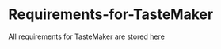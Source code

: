 # Requirements-for-TasteMaker
All requirements for TasteMaker are stored [ here ](https://github.com/Danspb77/Requirements-for-TasteMaker/wiki/Business-Requirements)
